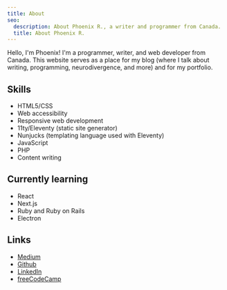 ```yaml
---
title: About
seo:
  description: About Phoenix R., a writer and programmer from Canada.
  title: About Phoenix R.
---
```


Hello, I'm Phoenix! I'm a programmer, writer, and web developer from Canada. This website serves as a place for my blog (where I talk about writing, programming, neurodivergence, and more) and for my portfolio.

## Skills

* HTML5/CSS
* Web accessibility
* Responsive web development
* 11ty/Eleventy (static site generator)
* Nunjucks (templating language used with Eleventy)
* JavaScript
* PHP
* Content writing

## Currently learning

* React
* Next.js
* Ruby and Ruby on Rails
* Electron

## Links

* [Medium](https://medium.com/@nebulanix)
* [Github](https://github.com/Phoenix-Roy)
* [LinkedIn](https://www.linkedin.com/in/phoenix-roy-b01a70204)
* [freeCodeCamp](https://www.freecodecamp.org/royphoenix)